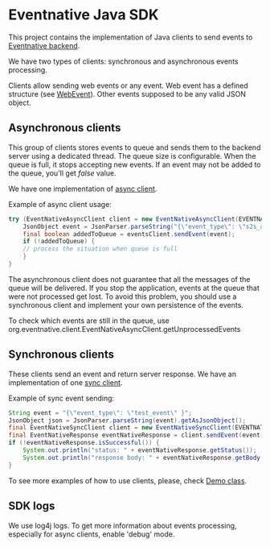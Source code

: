 # Eventnative Java SDK
This project contains the implementation of Java clients to send events to [Eventnative backend](https://github.com/ksensehq/eventnative).

We have two types of clients: synchronous and asynchronous events processing.

Clients allow sending web events or any event. 
Web event has a defined structure 
(see [WebEvent](https://github.com/ksensehq/eventnative-java-sdk/blob/master/src/main/java/org/eventnative/model/WebEvent.java)).
Other events supposed to be any valid JSON object.

## Asynchronous clients
This group of clients stores events to queue and sends them to the backend server using a dedicated thread.
The queue size is configurable. When the queue is full, it stops accepting new events. If an event 
may not be added to the queue, you'll get _false_ value.

We have one implementation of [async client](https://github.com/ksensehq/eventnative-java-sdk/blob/master/src/main/java/org/eventnative/client/EventNativeAsyncClient.java).

Example of async client usage:
```java
try (EventNativeAsyncClient client = new EventNativeAsyncClient(EVENTNATIVE_BASE_URL, S2S_TOKEN, 10)) {
    JsonObject event = JsonParser.parseString("{\"event_type\": \"s2s_async_test\"}").getAsJsonObject();
    final boolean addedToQueue = eventsClient.sendEvent(event);
    if (!addedToQueue) {
    // process the situation when queue is full
    }
}
```

The asynchronous client does not guarantee that all the messages of the queue will be delivered. 
If you stop the application, events at the queue that were not processed get lost. To avoid this problem, 
you should use a synchronous client and implement your own persistence of the events.

To check which events are still in the queue, use org.eventnative.client.EventNativeAsyncClient.getUnprocessedEvents 

## Synchronous clients
These clients send an event and return server response. We have an implementation of one [sync client](https://github.com/ksensehq/eventnative-java-sdk/blob/master/src/main/java/org/eventnative/client/EventNativeSyncClient.java).

Example of sync event sending:
```java
String event = "{\"event_type\": \"test_event\" }";
JsonObject json = JsonParser.parseString(event).getAsJsonObject();
final EventNativeSyncClient client = new EventNativeSyncClient(EVENTNATIVE_BASE_URL, S2S_TOKEN);
final EventNativeResponse eventNativeResponse = client.sendEvent(event);
if (!eventNativeResponse.isSuccessful()) {
    System.out.println("status: " + eventNativeResponse.getStatus());
    System.out.println("response body: " + eventNativeResponse.getBody());
}
```

To see more examples of how to use clients, please, check [Demo class](https://github.com/ksensehq/eventnative-java-sdk/blob/master/src/main/java/io/ksense/eventnative/demo/Demo.java).

## SDK logs
We use log4j logs. To get more information about events processing, especially for async clients, enable 'debug' mode.